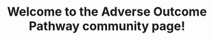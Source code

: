---
display-name: "Adverse Outcome Pathways"

title: "Welcome to the Adverse Outcome Pathway community page!"

description: "This Adverse Outcome Pathway (AOP) community page for WikiPathways is created to highlight the molecular basis of AOPs or events in AOPS. In general, AOPs start with a Molecular Initiating Event (MIE) caused by a stressor, followed by Key Events (KEs), that lead to an Adverse Outcome (AO). These AOPs are intended specifically for regulatory decision making and are typically stored in the AOP Knowledge Base (AOPKB). Because AOPs are simplified explanations of biological effects after the effect of a stressor they are not useful to describe and understand the molecular basis of the AOPs and not suited to do data analysis. Such analysis is needed especially for in silico risk analysis intending to lower animal use in toxicology studies. This community page was created to present this previously missing molecular level of the AOPs and get more into detail on the biological processes involved in them. The development of these molecular AOPS is relevant for the European research projects on toxicology EU-ToxRisk and OpenRiskNet that also funded part of the work. This community page is also featured in the latest NAR Database Issue on WikiPathways"

logo: "../assets/img/eutoxrisk.jpg"

logo-link: "http://aopkb.org/"

community-tag: AOP
---